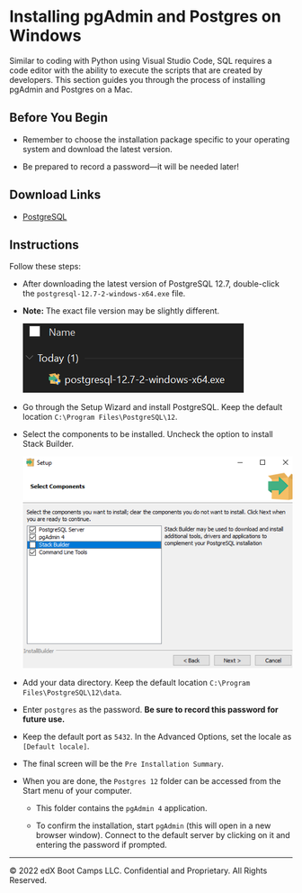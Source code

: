 # Installing pgAdmin and Postgres on Windows

Similar to coding with Python using Visual Studio Code, SQL requires a code editor with the ability to execute the scripts that are created by developers. This section guides you through the process of installing pgAdmin and Postgres on a Mac.

## Before You Begin

* Remember to choose the installation package specific to your operating system and download the latest version.

* Be prepared to record a password—it will be needed later!

## Download Links

* [PostgreSQL](https://www.enterprisedb.com/downloads/postgres-postgresql-downloads)

## Instructions

Follow these steps:

* After downloading the latest version of PostgreSQL 12.7, double-click the `postgresql-12.7-2-windows-x64.exe` file.

* **Note:** The exact file version may be slightly different.

  ![postgresql-12.7-2-windows-x64.png](../Images/postgresql-12.7-2-windows-x64.png)

* Go through the Setup Wizard and install PostgreSQL. Keep the default location `C:\Program Files\PostgreSQL\12`.

* Select the components to be installed. Uncheck the option to install Stack Builder.

  ![stack_builder.png](../Images/stack_builder_pc.png)

* Add your data directory. Keep the default location `C:\Program Files\PostgreSQL\12\data`.

* Enter `postgres` as the password. **Be sure to record this password for future use.**

* Keep the default port as `5432`. In the Advanced Options, set the locale as  `[Default locale]`.

* The final screen will be the `Pre Installation Summary`.

* When you are done, the `Postgres 12` folder can be accessed from the Start menu of your computer.

  * This folder contains the `pgAdmin 4` application.

  * To confirm the installation, start `pgAdmin` (this will open in a new browser window). Connect to the default server by clicking on it and entering the password if prompted.

- - -

© 2022 edX Boot Camps LLC. Confidential and Proprietary. All Rights Reserved.
